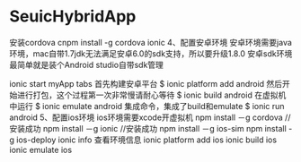 # SeuicHybridApp

安装cordova
cnpm install -g cordova ionic
4、配置安卓环境
     安卓环境需要java环境，mac自带1.7jdk无法满足安卓6.0的sdk支持，所以要升级1.8.0
     安卓sdk环境最简单就是装个Android studio自带sdk管理

ionic start myApp tabs
首先构建安卓平台
$ ionic platform add android
然后开始进行打包，这个过程第一次非常慢请耐心等待
$ ionic build android
在虚拟机中运行
$ ionic emulate android
集成命令，集成了build和emulate
$ ionic run android 
5、配置ios环境
     ios环境需要xcode开虚拟机
npm install －g cordova //安装成功
npm install －g ionic //安装成功
npm install －g ios-sim
npm install -g ios-deploy
ionic info  查看环境信息
ionic platform add ios
ionic build ios
ionic emulate ios
